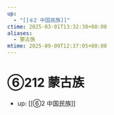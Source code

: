 ```yaml
---
up:
  - "[[⑥2 中国民族]]"
ctime: 2025-03-01T13:32:30+08:00
aliases:
  - 蒙古族
mtime: 2025-09-09T12:37:05+08:00
---
```


# ⑥212 蒙古族

- up: [[⑥2 中国民族]]
